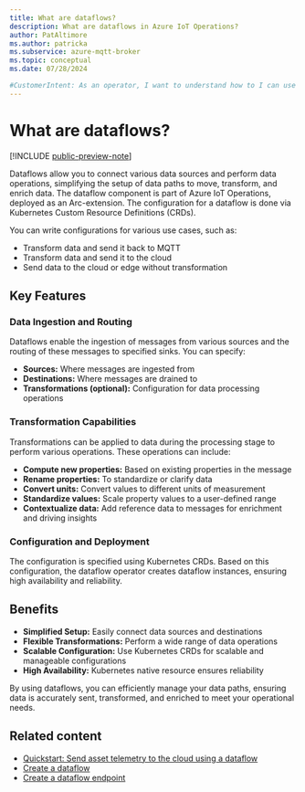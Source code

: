 ```yaml
---
title: What are dataflows?
description: What are dataflows in Azure IoT Operations?
author: PatAltimore
ms.author: patricka
ms.subservice: azure-mqtt-broker
ms.topic: conceptual
ms.date: 07/28/2024

#CustomerIntent: As an operator, I want to understand how to I can use dataflows connect data sources.
---
```


# What are dataflows?

[!INCLUDE [public-preview-note](../includes/public-preview-note.md)]

Dataflows allow you to connect various data sources and perform data operations, simplifying the setup of data paths to move, transform, and enrich data. The dataflow component is part of Azure IoT Operations, deployed as an Arc-extension. The configuration for a dataflow is done via Kubernetes Custom Resource Definitions (CRDs).

You can write configurations for various use cases, such as:

- Transform data and send it back to MQTT
- Transform data and send it to the cloud
- Send data to the cloud or edge without transformation

## Key Features

### Data Ingestion and Routing

Dataflows enable the ingestion of messages from various sources and the routing of these messages to specified sinks. You can specify:

- **Sources:** Where messages are ingested from
- **Destinations:** Where messages are drained to
- **Transformations (optional):** Configuration for data processing operations

### Transformation Capabilities

Transformations can be applied to data during the processing stage to perform various operations. These operations can include:

- **Compute new properties:** Based on existing properties in the message
- **Rename properties:** To standardize or clarify data
- **Convert units:** Convert values to different units of measurement
- **Standardize values:** Scale property values to a user-defined range
- **Contextualize data:** Add reference data to messages for enrichment and driving insights

### Configuration and Deployment

The configuration is specified using Kubernetes CRDs. Based on this configuration, the dataflow operator creates dataflow instances, ensuring high availability and reliability.

## Benefits

- **Simplified Setup:** Easily connect data sources and destinations
- **Flexible Transformations:** Perform a wide range of data operations
- **Scalable Configuration:** Use Kubernetes CRDs for scalable and manageable configurations
- **High Availability:** Kubernetes native resource ensures reliability

By using dataflows, you can efficiently manage your data paths, ensuring data is accurately sent, transformed, and enriched to meet your operational needs.

## Related content

- [Quickstart: Send asset telemetry to the cloud using a dataflow](../get-started-end-to-end-sample/quickstart-upload-telemetry-to-cloud.md)
- [Create a dataflow](howto-create-dataflow.md)
- [Create a dataflow endpoint](howto-configure-dataflow-endpoint.md)